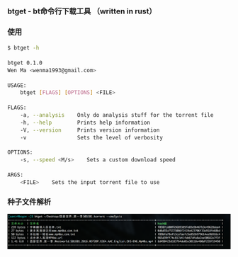 ### btget - bt命令行下载工具 （written in rust）
### 使用

```sh
$ btget -h

btget 0.1.0
Wen Ma <wenma1993@gmail.com>

USAGE:
    btget [FLAGS] [OPTIONS] <FILE>

FLAGS:
    -a, --analysis    Only do analysis stuff for the torrent file
    -h, --help        Prints help information
    -V, --version     Prints version information
    -v                Sets the level of verbosity

OPTIONS:
    -s, --speed <M/s>    Sets a custom download speed

ARGS:
    <FILE>    Sets the input torrent file to use
```

### 种子文件解析
![analysis](https://github.com/wenma/btget/blob/master/analysis.png)
